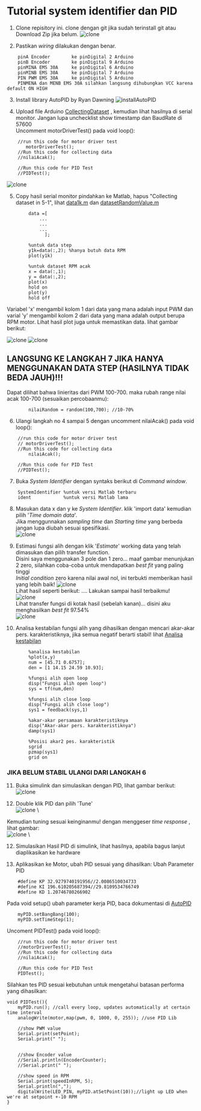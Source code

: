 # Tutorial system identifier dan PID

1. Clone repisitory ini. clone dengan git jika sudah terinstall git atau Download Zip jika belum. 
        ![clone](pics/clone.PNG)


2. Pastikan *wiring* dilakukan dengan benar.
```
    pinA Encoder        ke pinDigital 2 Arduino
    pinB Encoder        ke pinDigital 9 Arduino
    pinMINA EMS 30A     ke pinDigital 6 Arduino
    pinMINB EMS 30A     ke pinDigital 7 Arduino
    PIN PWM EMS 30A     ke pinDigital 5 Arduino
    PINMENA dan MENB EMS 30A silahkan langsung dihubungkan VCC karena default ON HIGH

```


3. Install library AutoPID by Ryan Dawning
![installAutoPID](pics/pid.PNG)


4. Upload file Arduino [CollectingDataset](CollectingDataset/CollectingDataset.ino) , kemudian lihat hasilnya di serial monitor. Jangan lupa unchecklist show timestamp dan BaudRate di 57600 \
Uncomment motorDriverTest() pada void loop():
```
    //run this code for motor driver test
       motorDriverTest();
    //Run this code for collecting data
    //nilaiAcak();
    
    //Run this code for PID Test
    //PIDTest();
```
![clone](pics/serialMonitor.PNG)


5. Copy hasil serial monitor pindahkan ke Matlab, hapus "Collecting dataset in 5-1", lihat [data1k.m](matlab/data1k.m) dan [datasetRandomValue.m](matlab/datasetRandomValue.m)
```
        data =[
            ...
            ...
            ...
              ];
        
        %untuk data step
        y1k=data(:,2); %hanya butuh data RPM
        plot(y1k)
        
        %untuk dataset RPM acak
        x = data(:,1);
        y = data(:,2);
        plot(x) 
        hold on 
        plot(y)
        hold off
```
Variabel 'x' mengambil kolom 1 dari data yang mana adalah input PWM dan varial 'y' mengambil kolom 2  dari data yang mana adalah output berupa RPM motor. Lihat hasil plot juga untuk memastikan data. lihat gambar berikut:

![clone](pics/datamasuk.PNG)    ![clone](pics/step.PNG) 

## LANGSUNG KE LANGKAH 7 JIKA HANYA MENGGUNAKAN DATA STEP (HASILNYA TIDAK BEDA JAUH)!!!

Dapat dilihat bahwa linieritas dari PWM 100-700. maka rubah range nilai acak 100-700 (sesuaikan percobaanmu):
```
        nilaiRandom = random(100,700); //10-70%
```

6. Ulangi langkah no 4 sampai 5 dengan uncomment nilaiAcak() pada void loop():
```
    //run this code for motor driver test
    // motorDriverTest();
    //Run this code for collecting data
        nilaiAcak();
    
    //Run this code for PID Test
    //PIDTest();
```

7. Buka *System Identifier* dengan syntaks berikut di *Command window*.
```
    SystemIdentifier %untuk versi Matlab terbaru
    ident            %untuk versi Matlab lama
```

8. Masukan data x dan y ke *System Identifier*. klik 'import data' kemudian pilih '*Time domain data*'.\
Jika menggunnakan *sampling time* dan *Starting time* yang berbeda jangan lupa diubah sesuai spesifikasi. \
    ![clone](pics/masukandataSI.PNG)

9. Estimasi fungsi alih dengan klik '*Estimate*' working data yang telah dimasukan dan pilih transfer function. \
Disini saya menggunakan 3 pole dan 1 zero... maaf gambar menunjukan 2 zero, silahkan coba-coba untuk mendapatkan *best fit* yang paling tinggi \
*Initial condition* zero karena nilai awal nol, ini terbukti memberikan hasil yang lebih baik!
![clone](pics/estimate.PNG) \
Lihat hasil seperti berikut: .... Lakukan sampai hasil terbaikmu!\
![clone](pics/hasilestimate.PNG) \
Lihat transfer fungsi di kotak hasil (sebelah kanan)... disini aku menghasilkan *best fit* 97.54%\
![clone](pics/hasilfungsialih.PNG)

10. Analisa kestabilan fungsi alih yang dihasilkan dengan mencari akar-akar pers. karakteristiknya, jika semua negatif berarti stabil! lihat [Analisa kestabilan](matlab/analisaKestabilan.m)
```
        %analisa kestabilan
        %plot(x,y)
        num = [45.71 0.6757];
        den = [1 14.15 24.59 10.93];

        %fungsi alih open loop
        disp("Fungsi alih open loop")
        sys = tf(num,den)

        %fungsi alih close loop
        disp("Fungsi alih close loop")
        sys1 = feedback(sys,1)

        %akar-akar persamaan karakteristiknya
        disp("Akar-akar pers. karakteristiknya")
        damp(sys1)

        %Posisi akar2 pes. karakteristik
        sgrid
        pzmap(sys1)
        grid on
```
### JIKA BELUM STABIL ULANGI DARI LANGKAH 6 

11. Buka simulink dan simulasikan dengan PID, lihat gambar berikut:\
![clone](pics/simulink.PNG)

11. Double klik PID dan pilih 'Tune'\
![clone](pics/tunePID.PNG) \

Kemudian tuning sesuai keinginanmu! dengan menggeser *time response* , lihat gambar: \
![clone](pics/tuning.PNG) \

12. Simulasikan Hasil PID di simulink, lihat hasilnya, apabila bagus lanjut diaplikasikan ke hardware

13. Aplikasikan ke Motor, ubah PID sesuai yang dihasilkan:
Ubah Parameter PID
```
    #define KP 32.9279740191956//2.0086510034733
    #define KI 196.610205687394//29.8109534766749
    #define KD 1.20746780266902
```

Pada void setup() ubah parameter kerja PID, baca dokumentasi di [AutoPID](https://r-downing.github.io/AutoPID/)
```
    myPID.setBangBang(100);
    myPID.setTimeStep(1);
```
Uncoment PIDTest() pada void loop(): 
```
    //run this code for motor driver test
    //motorDriverTest();
    //Run this code for collecting data
    //nilaiAcak();
    
    //Run this code for PID Test
    PIDTest();
```
Silahkan tes PID sesuai kebutuhan untuk mengetahui batasan performa yang dihasilkan:
```
void PIDTest(){
    myPID.run(); //call every loop, updates automatically at certain time interval
    analogWrite(motor,map(pwm, 0, 1000, 0, 255)); //use PID Lib
    
    //show PWM value
    Serial.print(setPoint);
    Serial.print(" ");
    

    //show Encoder value
    //Serial.println(EncoderCounter);
    //Serial.print(" ");

    //show speed in RPM 
    Serial.print(speedInRPM, 5);
    Serial.println(",");
    digitalWrite(LED_PIN, myPID.atSetPoint(10));//light up LED when we're at setpoint +-10 RPM
}
```
